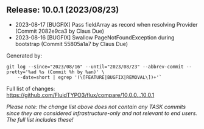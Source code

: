 ## Release: 10.0.1 (2023/08/23)

* 2023-08-17 [BUGFIX] Pass fieldArray as record when resolving Provider (Commit 2082e9ca3 by Claus Due)
* 2023-08-16 [BUGFIX] Swallow PageNotFoundException during bootstrap (Commit 55805a1a7 by Claus Due)

Generated by:

```
git log --since="2023/08/16" --until="2023/08/23" --abbrev-commit --pretty='%ad %s (Commit %h by %an)' \
    --date=short | egrep '(\[FEATURE|BUGFIX|REMOVAL\])+'`
```

Full list of changes: https://github.com/FluidTYPO3/flux/compare/10.0.0...10.0.1

*Please note: the change list above does not contain any TASK commits since they are considered 
infrastructure-only and not relevant to end users. The full list includes these!*

